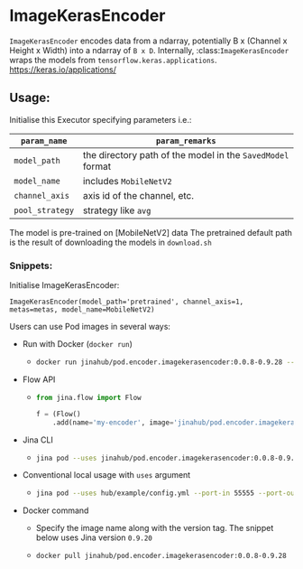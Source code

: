 # ImageKerasEncoder

`ImageKerasEncoder` encodes data from a ndarray, potentially B x (Channel x Height x Width) into a ndarray of `B x D`. Internally, :class:`ImageKerasEncoder` wraps the models from `tensorflow.keras.applications`. https://keras.io/applications/


## Usage:

Initialise this Executor specifying parameters i.e.:

| `param_name`  | `param_remarks` |
| ------------- | ------------- |
| `model_path`  | the directory path of the model in the `SavedModel` format  |
| `model_name`  | includes `MobileNetV2`  |
| `channel_axis`| axis id of the channel, etc.  |
| `pool_strategy` | strategy like `avg` |

The model is pre-trained on [MobileNetV2] data
The pretrained default path is the result of downloading the models in `download.sh`

### Snippets:

Initialise ImageKerasEncoder:

`ImageKerasEncoder(model_path='pretrained', channel_axis=1, metas=metas, model_name=MobileNetV2)`

Users can use Pod images in several ways:

- Run with Docker (`docker run`)
  - ```bash
    docker run jinahub/pod.encoder.imagekerasencoder:0.0.8-0.9.28 --port-in 55555 --port-out 55556
    ```
    
- Flow API
  - ```python
    from jina.flow import Flow

    f = (Flow()
        .add(name='my-encoder', image='jinahub/pod.encoder.imagekerasencoder:0.0.8-0.9.28', port_in=55555, port_out=55556)
    ```
    
- Jina CLI
  - ```bash
    jina pod --uses jinahub/pod.encoder.imagekerasencoder:0.0.8-0.9.28 --port-in 55555 --port-out 55556
    ```
    
- Conventional local usage with `uses` argument
  - ```bash
    jina pod --uses hub/example/config.yml --port-in 55555 --port-out 55556
    ```
    
- Docker command

  - Specify the image name along with the version tag. The snippet below uses Jina version `0.9.20`

  - ```bash
    docker pull jinahub/pod.encoder.imagekerasencoder:0.0.8-0.9.28
    ```
